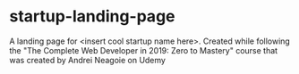 # startup-landing-page
A landing page for &lt;insert cool startup name here>. Created while following the "The Complete Web Developer in 2019: Zero to Mastery" course that was created by Andrei Neagoie on Udemy

